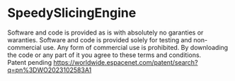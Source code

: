 # SpeedySlicingEngine
Software and code is provided as is with absolutely no garanties or waranties.
Software and code is provided solely for testing and non-commercial use.
Any form of commercial use is prohibited.
By downloading the code or any part of it you agree to these terms and conditions. \
Patent pending https://worldwide.espacenet.com/patent/search?q=pn%3DWO2023102583A1

